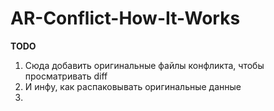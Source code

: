 # AR-Conflict-How-It-Works

**TODO**

1. Сюда добавить оригинальные файлы конфликта, чтобы просматривать diff
2. И инфу, как распаковывать оригинальные данные
3. 
